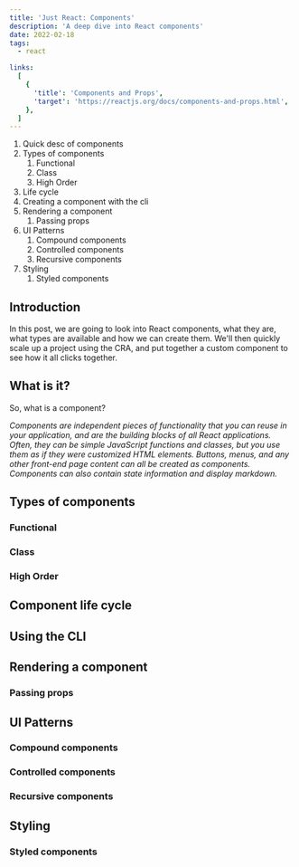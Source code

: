 ```yaml
---
title: 'Just React: Components'
description: 'A deep dive into React components'
date: 2022-02-18
tags:
  - react

links:
  [
    {
      'title': 'Components and Props',
      'target': 'https://reactjs.org/docs/components-and-props.html',
    },
  ]
---
```


1. Quick desc of components
1. Types of components
   1. Functional
   1. Class
   1. High Order
1. Life cycle
1. Creating a component with the cli
1. Rendering a component
   1. Passing props
1. UI Patterns
   1. Compound components
   1. Controlled components
   1. Recursive components
1. Styling
   1. Styled components

## Introduction

In this post, we are going to look into React components, what they are, what types are available and how we can create them. We'll then quickly scale up a project using the CRA, and put together a custom component to see how it all clicks together.

<aside-block type="prerequisites" heading="Prerequisites" text="
      <ul>
        <li>You will need to have the following versions of Node & npm installed; Node >= 14.0.0, npm >= 5.6. You can check what versions you have of each by using `node -v` and `npm -v` - this is in order to use the CRA effectively.</li>
        <li>We will be using JSX, so some knowledge of that would be helpful. Here's a page from the official React docs - <a href='https://reactjs.org/docs/introducing-jsx.html'>Introducing JSX</a></li></ul>"></aside-block>

<aside-block type="info" heading="Prerequisites" text="
      <ul>
        <li>You will need to have the following versions of Node & npm installed; Node >= 14.0.0, npm >= 5.6. You can check what versions you have of each by using `node -v` and `npm -v` - this is in order to use the CRA effectively.</li>
        <li>We will be using JSX, so some knowledge of that would be helpful. Here's a page from the official React docs - <a href='https://reactjs.org/docs/introducing-jsx.html'>Introducing JSX</a></li></ul>"></aside-block>

<aside-block type="warning" heading="Prerequisites" text="
      <ul>
        <li>You will need to have the following versions of Node & npm installed; Node >= 14.0.0, npm >= 5.6. You can check what versions you have of each by using `node -v` and `npm -v` - this is in order to use the CRA effectively.</li>
        <li>We will be using JSX, so some knowledge of that would be helpful. Here's a page from the official React docs - <a href='https://reactjs.org/docs/introducing-jsx.html'>Introducing JSX</a></li></ul>"></aside-block>

<aside-block type="error" heading="Prerequisites" text="
      <ul>
        <li>You will need to have the following versions of Node & npm installed; Node >= 14.0.0, npm >= 5.6. You can check what versions you have of each by using `node -v` and `npm -v` - this is in order to use the CRA effectively.</li>
        <li>We will be using JSX, so some knowledge of that would be helpful. Here's a page from the official React docs - <a href='https://reactjs.org/docs/introducing-jsx.html'>Introducing JSX</a></li></ul>"></aside-block>

## What is it?

So, what is a component?

_Components are independent pieces of functionality that you can reuse in your application, and are the building blocks of all React applications. Often, they can be simple JavaScript functions and classes, but you use them as if they were customized HTML elements. Buttons, menus, and any other front-end page content can all be created as components. Components can also contain state information and display markdown._

## Types of components

### Functional

### Class

### High Order

## Component life cycle

## Using the CLI

## Rendering a component

### Passing props

## UI Patterns

### Compound components

### Controlled components

### Recursive components

## Styling

### Styled components
